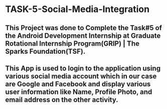 # TASK-5-Social-Media-Integration

## This Project was done to Complete the Task#5 of the Android Development Internship at Graduate Rotational Internship Program(GRIP) | The Sparks Foundation(TSF).

## This App is used to login to the application using various social media account which in our case are Google and Facebook and display various user information like Name, Profile Photo, and email address on the other activity.
